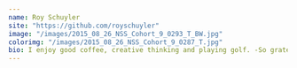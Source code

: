 ```yaml
---
name: Roy Schuyler
site: "https://github.com/royschuyler"
image: "/images/2015_08_26_NSS_Cohort_9_0293_T_BW.jpg"
colorimg: "/images/2015_08_26_NSS_Cohort_9_0287_T.jpg"
bio: I enjoy good coffee, creative thinking and playing golf. -So grateful for NSS
---
```


